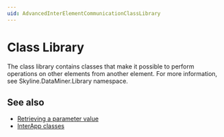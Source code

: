 ```yaml
---
uid: AdvancedInterElementCommunicationClassLibrary
---
```


# Class Library

The class library contains classes that make it possible to perform operations on other elements from another element. For more information, see Skyline.DataMiner.Library namespace.

## See also

- [Retrieving a parameter value](xref:ClassLibraryExamples#retrieving-a-parameter-value)
- [InterApp classes](xref:ClassLibraryInterAppClasses)
